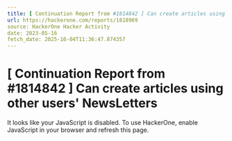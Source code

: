 ```yaml
---
title: [ Continuation Report from #1814842 ] Can create articles using other users' NewsLetters
url: https://hackerone.com/reports/1818969
source: HackerOne Hacker Activity
date: 2023-05-16
fetch_date: 2025-10-04T11:36:47.874357
---
```


# [ Continuation Report from #1814842 ] Can create articles using other users' NewsLetters

It looks like your JavaScript is disabled. To use HackerOne, enable JavaScript in your browser and refresh this page.